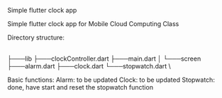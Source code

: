 Simple flutter clock app

Simple flutter clock app for Mobile Cloud Computing Class


Directory structure:

\
├───lib
    ├───clockController.dart
    ├───main.dart
    │
    └───screen
        ├───alarm.dart
        ├───clock.dart
        └───stopwatch.dart
\


Basic functions:
Alarm: to be updated
Clock: to be updated
Stopwatch: done, have start and reset the stopwatch function
